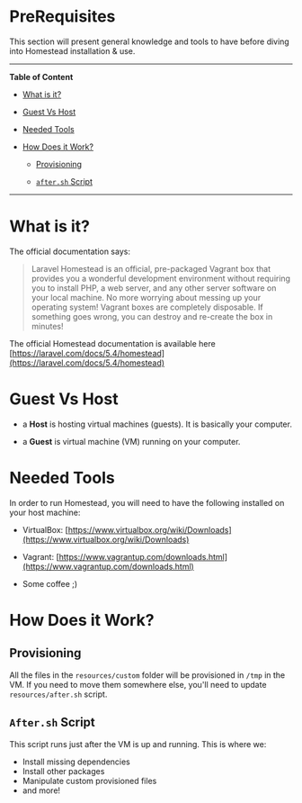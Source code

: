 # PreRequisites
This section will present general knowledge and tools to have before diving into Homestead installation & use. 

***

**Table of Content**

* [What is it?](#what-is-it)

* [Guest Vs Host](#guest-vs-host)

* [Needed Tools](#needed-tools)

* [How Does it Work?](#how-does-it-work)

  * [Provisioning](#provisioning)
  
  * [`after.sh` Script](#after-script)

***

<a id="what-is-it"></a>
# What is it?

The official documentation says:
> Laravel Homestead is an official, pre-packaged Vagrant box that provides you a wonderful development environment without requiring you to install PHP, a web server, and any other server software on your local machine. No more worrying about messing up your operating system! Vagrant boxes are completely disposable. If something goes wrong, you can destroy and re-create the box in minutes!

The official Homestead documentation is available here [https://laravel.com/docs/5.4/homestead](https://laravel.com/docs/5.4/homestead)

<a id="guest-vs-host"></a>
# Guest Vs Host

* a **Host** is hosting virtual machines (guests). It is basically your computer.

* a **Guest** is virtual machine (VM) running on your computer.

<a id="needed-tools"></a>
# Needed Tools

In order to run Homestead, you will need to have the following installed on your host machine:

* VirtualBox: [https://www.virtualbox.org/wiki/Downloads](https://www.virtualbox.org/wiki/Downloads)

* Vagrant: [https://www.vagrantup.com/downloads.html](https://www.vagrantup.com/downloads.html)

* Some coffee ;)

<a id="how-does-it-work"></a>
# How Does it Work?

<a id="provisioning"></a>
## Provisioning

All the files in the `resources/custom` folder will be provisioned in `/tmp` in the VM.
If you need to move them somewhere else, you'll need to update `resources/after.sh` script.

<a id="after-script"></a>
## `After.sh` Script

This script runs just after the VM is up and running. This is where we:
* Install missing dependencies
* Install other packages
* Manipulate custom provisioned files
* and more!
